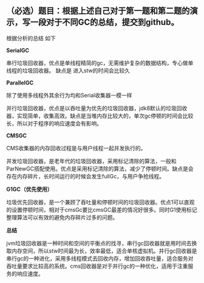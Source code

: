 ## **（必选）题目：根据上述自己对于第一题和第二题的演示，写一段对于不同GC的总结，提交到github。**

根据分析的总结 如下  

**SerialGC**

串行垃圾回收器，优点是单线程精简的gc，无需维护复杂的数据结构，专心做单线程的垃圾回收器。 缺点是 进入stw的时间会比较久  

**ParallelGC**

除了使用多线程外其余行为均和Serial收集器一模一样



并行垃圾回收器，优点是以吞吐量为优先的垃圾回收器，jdk8默认的垃圾回收器，实现简单，收集高效。缺点是当堆内存比较大的，单次gc停顿的时间会比较长，所以对于程序的响应速度会有影响。  

**CMSGC**

 CMS收集器的内存回收过程是与用户线程一起并发执行的。



并发垃圾回收器，是老年代的垃圾回收器，采用标记清除的算法，一般和ParNewGC搭配使用。优点是采用标记清除的算法，减少了停顿时间。缺点是会存在内存碎片，长时间运行的时候会发生fullGc，与用户争抢线程。  

**G1GC（优先使用）**

垃圾优先回收器，是一个兼顾了吞吐量和停顿时间的垃圾回收器。优点1可以直观的设置停顿时间，相对于cmsGc要比cmsGC最差的情况好很多。同时G1使用标记整理算法可以有效的避免内存碎片过多的问题。



**总结**



jvm垃圾回收器是一种时间和空间的平衡点的找寻，串行gc回收器就是用时间去换取内存空间，所以stw时间最为长，效率最低，适合单核虚拟机。并行gc回收器是串行gc的一种进化，采用多线程模式去回收内存，增加回收吞吐量，适合服务对吞吐量要求比较高的系统。cms回收器是对于并行gc的一种优化，适用于注重服务的响应速度。



